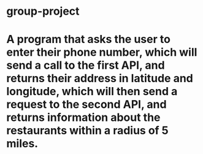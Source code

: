 # group-project

# A program that asks the user to enter their phone number, which will send a call to the first API, and returns their address in latitude and longitude, which will then send a request to the second API, and returns information about the restaurants within a radius of 5 miles. 
